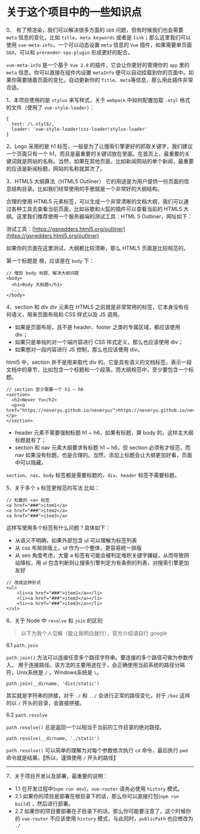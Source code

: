 # 关于这个项目中的一些知识点

0、 有了预渲染，我们可以解决很多方面的 `SEO` 问题，但有时候我们也会需要 `meta` 信息的变化，比如 `title`，`meta keywords` 或者是 `link`；那么这里我们可以使用 `vue-meta-info`，一个可以动态设置 `meta` 信息的 `Vue` 插件，如果需要单页面 `SEO`，可以和 `prerender-spa-plugin` 形成更好的配合。

`vue-meta-info` 是一个基于 `Vue 2.0` 的插件，它会让你更好的管理你的 `app` 里的 `meta` 信息。你可以直接在组件内设置 `metaInfo` 便可以自动挂载到你的页面中。如果你需要随着页面的变化，自动更新你的 `Title`、`meta`等信息，那么用此插件非常合适。

1、本项目使用的是 `stylus` 来写样式，关于 `webpack` 中如何配置加载 `.styl` 格式的文件（使用了 `vue-style-loader`）：
```
{
  test: /\.styl$/,
  loader: 'vue-style-loader!css-loader!stylus-loader'
}
```

2、Logo 采用的是 h1 标签，一般是为了让搜索引擎更好的抓取关键字，我们建议一个页面只有一个 h1，而且是最重要的关键词放在里面。在首页上，最重要的关键词就是网站的名称。当然，如果在其他页面，比如新闻网站的单个新闻，最重要的应该是新闻标题，网站的名称就其次了。

3、HTML5 大纲算法（HTML5 Outliner）
它的用途是为用户提供一份页面的信息结构目录。比如我们经常使用的手册就是一个非常好的大纲结构。

合理的使用 HTML5 元素标签，可以生成一个非常清晰的文档大纲，我们可以通过各种工具去查看当前页面，比如谷歌和火狐的插件可以查看当前的 HTML5 大纲。这里我们推荐使用一个服务器端的测试工具：HTML 5 Outliner，网址如下：

测试工具：[https://gsnedders.html5.org/outliner](https://gsnedders.html5.org/outliner)

如果你的页面在这里测试，大纲都比较清晰，那么 HTML5 页面是比较规范的。

第一个标题是 根，应该是在 `body` 下：

```
// 增加 body 标题，解决大纲问题
<body>
  <h1>Body 大标题</h1>
  ...
</body>
```

4、section 和 div
div 元素在 HTML5 之前就是非常常用的标签，它本身没有任何语义，用来页面布局和 CSS 样式以及 JS 调用。

- 如果是页面布局，且不是 header、footer 之类的专属区域，都应该使用 div；
- 如果只是单纯的对一个端内容进行 CSS 样式定义，那么也应该使用 div；
- 如果想对一段内容进行 JS 控制，那么也应该使用 div。

html5 中，section 并不是用来取代 div 的。它是具有语义的文档标签。表示一段文档中的章节，比如包含一个标题和一个段落，而大纲规范中，至少要包含一个标题。

```
// section 至少需要一个 h1 ~ h6
<section>
  <h2>Never Yu</h2>
  <p><a href="https://neveryu.github.io/neveryu/">https://neveryu.github.io/neveryu/</a></p>
</section>
```

- header 元素不需要强制标题 h1 ~ h6，如果有标题，算 body 的。这样主大纲标题就有了；
- section 和 nav 元素大纲要求有标题 h1 ~ h6，但 section 必须有才规范，而 nav 如果没有标题，也是合理的。当然，添加上标题会让大纲更加好看，页面中可以隐藏。


`section`、`nav`、`body` 标签都是需要标题的，`div`、`header` 标签不需要标题。

5、关于多个 `a` 标签更规范的写法
比如：
```
// 松散的 <a> 标签
<a href="###">item1</a>
<a href="###">item2</a>
<a href="###">item3</a>
```
这样写使用多个标签有什么问题？具体如下：

- 从语义不明确，如果外部包含 ul 可以理解为标签列表
- 从 css 布局排版上，ul 作为一个整体，更容易统一排版
- 从 seo 角度考虑，大量 a 标签有可能会被判定堆积关键字嫌疑，从而导致网站降权，用 ul 包含判断则让搜索引擎判定为有条例的列表，对搜索引擎更加友好

```
// 改成这种形式
<ul>
    <li><a href="###">item1</a></li>
    <li><a href="###">item2</a></li>
    <li><a href="###">item3</a></li>
</ul>
```

6、关于 Node 中 `resolve` 和 `join` 的区别

> 以下为我个人见解（能让我明白就行），官方介绍请自行 google

6.1 `path.join`

`path.join()` 方法可以连接任意多个路径字符串。要连接的多个路径可做为参数传入。
用于连接路径。该方法的主要用途在于，会正确使用当前系统的路径分隔符，Unix系统是 `/` ，Windows系统是 `\`。

```
path.join(__dirname, 'dist/static')
```

其实就是字符串的拼接，对于 `./` 和 `../` 会进行正常的路径变化，对于 `/baz` 这样的以 `/` 开头的目录，会直接拼接。

6.2 `path.resolve`

`path.resolve()` 总是返回一个以相当于当前的工作目录的绝对路径。

```
path.resolve(__dirname, './static')
```

`path.resolve()` 可以简单的理解为对每个参数依次执行 `cd` 命令，最后执行 `pwd` 命令就是结果。【所以，谨慎使用 `/` 开头的路径】

---

7、关于项目开发以及部署，最重要的说明：

- 1.1 在开发过程中(`npm run dev`)，`vue-router` 请务必使用 `history` 模式。
- 2.1 如果你的项目是部署在根目录下的话，那么你可以直接打包(`npm run build`)
，然后进行部署。
- 2.2 如果你的项目要部署在子目录下的话，那么你可能要注意了，这个时候你的 `vue-router` 不应该使用 `history` 模式，与此同时，`publicPath` 也应修改为 `./`